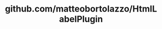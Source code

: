 ---
layout: post
title: github.com/matteobortolazzo/HtmlLabelPlugin
categories: link
tags: [انگلیسی, برنامه‌نویسی]
---